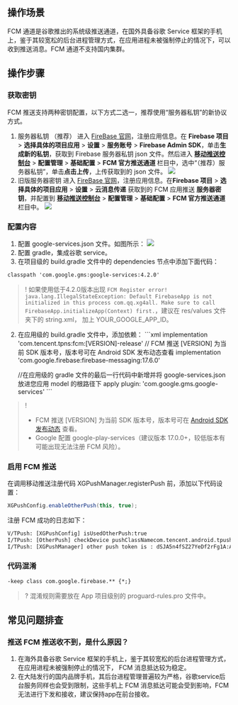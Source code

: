 ## 操作场景
FCM 通道是谷歌推出的系统级推送通道，在国外具备谷歌 Service 框架的手机上，鉴于其较宽松的后台进程管理方式，在应用进程未被强制停止的情况下，可以收到推送消息。FCM 通道不支持国内集群。

## 操作步骤
### 获取密钥
FCM 推送支持两种密钥配置，以下方式二选一，推荐使用“服务器私钥”的新协议方式。
1. 服务器私钥 （推荐）
进入 [FireBase 官网](https://firebase.google.com/?hl=zh-cn)，注册应用信息。在 **Firebase 项目** > **选择具体的项目应用** > **设置** > **服务账号** > **Firebase Admin SDK**，单击**生成新的私钥**，获取到 Firebase 服务器私钥 json 文件。然后进入 [**移动推送控制台**](https://console.cloud.tencent.com/tpns) > **配置管理** > **基础配置** > **FCM 官方推送通道** 栏目中，选中“（推荐）服务器私钥”，单击**点击上传**，上传获取到的 json 文件。
![](https://qcloudimg.tencent-cloud.cn/raw/3a129ce4ab18e3d31c3ba2389e9b03cf.png)
2. 旧版服务器密钥
进入 [FireBase 官网](https://firebase.google.com/?hl=zh-cn)，注册应用信息。在**Firebase 项目** > **选择具体的项目应用** > **设置** > **云消息传递** 获取到的 FCM 应用推送 **服务器密钥**，并配置到 [**移动推送控制台**](https://console.cloud.tencent.com/tpns) > **配置管理** > **基础配置** > **FCM 官方推送通道** 栏目中。
![](https://main.qcloudimg.com/raw/d82c9dd04fe986ffc35a57e30eefce4f.png)
### 配置内容
1. 配置 google-services.json 文件。如图所示：
![](https://main.qcloudimg.com/raw/568561b72a775058bf06750bfab38ed0.png)
2. 配置 gradle，集成谷歌 service。
  1. 在项目级的 build.gradle 文件中的 dependencies 节点中添加下面代码：
```xml
classpath 'com.google.gms:google-services:4.2.0'
```
>! 如果使用低于4.2.0版本出现 `FCM Register error! java.lang.IllegalStateException: Default FirebaseApp is not initialized in this process com.qq.xg4all. Make sure to call FirebaseApp.initializeApp(Context) first.`，建议在 res/values 文件夹下的 string.xml， 加上 YOUR_GOOGLE_APP_ID。
>
  2. 在应用级的 build.gradle 文件中，添加依赖：
	```xml
	  implementation 'com.tencent.tpns:fcm:[VERSION]-release' // FCM 推送 [VERSION] 为当前 SDK 版本号，版本号可在 Android SDK 发布动态查看
      implementation  'com.google.firebase:firebase-messaging:17.6.0'

	 //在应用级的 gradle 文件的最后一行代码中新增并将 google-services.json 放进您应用 model 的根路径下
	apply plugin: 'com.google.gms.google-services'
	```
>!
>- FCM 推送 [VERSION] 为当前 SDK 版本号，版本号可在 [Android SDK 发布动态](https://cloud.tencent.com/document/product/548/44520) 查看。
>- Google 配置 google-play-services（建议版本 17.0.0+，较低版本有可能出现无法注册 FCM 风险）。


### 启用 FCM 推送
在调用移动推送注册代码 XGPushManager.registerPush 前，添加以下代码设置：

```java
XGPushConfig.enableOtherPush(this, true);
```
注册 FCM 成功的日志如下：

```xml
V/TPush: [XGPushConfig] isUsedOtherPush:true
I/TPush: [OtherPush] checkDevice pushClassNamecom.tencent.android.tpush.otherpush.fcm.impl.OtherPushImpl
I/TPush: [XGPushManager] other push token is : dSJA5n4fSZ27YeDf2rFg1A:APA91bGiqSPCMZTuyup**********f1fBIahZKYkth2OoDpixDPQmEZkQ11fX06mw_1kEaW5-jFmT4YwlER4qfX66h_BIoUxOyj_tKqZSUg7oHigIKaOrDWmMQfMAqGoT8qSfg  other push type: fcm
```

### 代码混淆

```xml
-keep class com.google.firebase.** {*;}
```

>? 混淆规则需要放在 App 项目级别的 proguard-rules.pro 文件中。



## 常见问题排查

### 推送 FCM 推送收不到，是什么原因？

1. 在海外具备谷歌 Service 框架的手机上，鉴于其较宽松的后台进程管理方式，在应用进程未被强制停止的情况下， FCM 消息抵达较为稳定。
2. 在大陆发行的国内品牌手机，其后台进程管理普遍较为严格，谷歌service后台服务同样也会受到限制，这些手机上 FCM 消息抵达可能会受到影响，FCM 无法进行下发和接收，建议保持app在前台接收。

